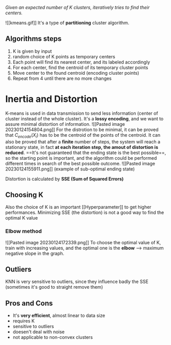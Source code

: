 _Given an expected number of K clusters, iteratively tries to find their centers._

![[kmeans.gif]]
It's a type of **partitioning** cluster algorithm.

## Algorithms steps
1. K is given by input
2. random choice of K points as temporary centers
3. Each point will find its nearest center, and its labeled accordingly 
4. For each center, find the centroid of its temporary cluster points
5. Move center to the found centroid (encoding cluster points)
6. Repeat from 4 until there are no more changes

# Inertia and Distortion
K-means is used in data transmission to send less information (center of cluster instead of the whole cluster).
It's a **lossy encoding**, and we want to assure minimal distortion of information.
![[Pasted image 20230124154804.png]]
For the distrotion to be minimal, it can be proved that $C_{encode}(X_{i})$ has to be the centroid of the points of the centroid.
It can also be proved that after a **finite** number of steps, the system will reach a stationary state, in fact **at each iteration step, the amout of distortion is reduced**.
==It's not guaranteed that the ending state is the best possible==, so the starting point is important, and the algorithm could be performed different times in search of the best possible outcome.
![[Pasted image 20230124155911.png]]
(example of sub-optimal ending state)

Distortion is calculated by **SSE (Sum of Squared Errors)**

## Choosing K
Also the choice of K is an important [[Hyperparameter]] to get higher performances.
Minimizing SSE (the distortion) is not a good way to find the optimal K value
### Elbow method
![[Pasted image 20230124172339.png]]
To choose the optimal value of K, train with increasing values, and the optimal one is the **elbow** --> maximum negative slope in the graph.

## Outliers
KNN is very sensitive to outliers, since they influence badly the SSE (sometimes it's good to straight remove them)

## Pros and Cons
- It's **very efficient**, almost linear to data size
- requires K
- sensitive to outliers
- doesen't deal with noise
- not applicable to non-convex clusters
